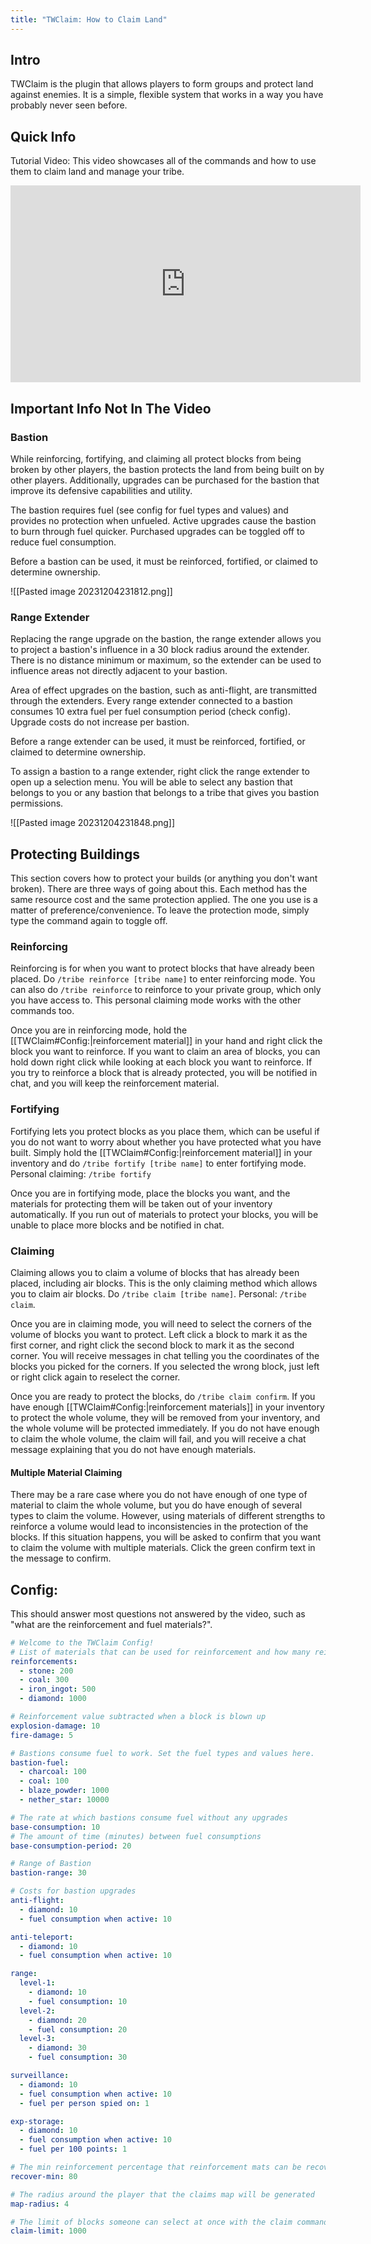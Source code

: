 ```yaml
---
title: "TWClaim: How to Claim Land"
---
```

## Intro

TWClaim is the plugin that allows players to form groups and protect land against enemies. It is a simple, flexible system that works in a way you have probably never seen before.

## Quick Info

Tutorial Video: This video showcases all of the commands and how to use them to claim land and manage your tribe.

<iframe width="560" height="315" src="https://www.youtube.com/embed/elI8LY0Fu6Y?si=wH7tNhI3Fihct0IK" title="YouTube video player" frameborder="0" allow="accelerometer; autoplay; clipboard-write; encrypted-media; gyroscope; picture-in-picture; web-share" allowfullscreen></iframe>

## Important Info Not In The Video

### Bastion
While reinforcing, fortifying, and claiming all protect blocks from being broken by other players, the bastion protects the land from being built on by other players. Additionally, upgrades can be purchased for the bastion that improve its defensive capabilities and utility. 

The bastion requires fuel (see config for fuel types and values) and provides no protection when unfueled. Active upgrades cause the bastion to burn through fuel quicker. Purchased upgrades can be toggled off to reduce fuel consumption.

Before a bastion can be used, it must be reinforced, fortified, or claimed to determine ownership.

![[Pasted image 20231204231812.png]]

### Range Extender
Replacing the range upgrade on the bastion, the range extender allows you to project a bastion's influence in a 30 block radius around the extender. There is no distance minimum or maximum, so the extender can be used to influence areas not directly adjacent to your bastion. 

Area of effect upgrades on the bastion, such as anti-flight, are transmitted through the extenders. Every range extender connected to a bastion consumes 10 extra fuel per fuel consumption period (check config). Upgrade costs do not increase per bastion.

Before a range extender can be used, it must be reinforced, fortified, or claimed to determine ownership.

To assign a bastion to a range extender, right click the range extender to open up a selection menu. You will be able to select any bastion that belongs to you or any bastion that belongs to a tribe that gives you bastion permissions.

![[Pasted image 20231204231848.png]]

## Protecting Buildings
This section covers how to protect your builds (or anything you don't want broken). There are three ways of going about this. Each method has the same resource cost and the same protection applied. The one you use is a matter of preference/convenience. To leave the protection mode, simply type the command again to toggle off. 

### Reinforcing
Reinforcing is for when you want to protect blocks that have already been placed. Do `/tribe reinforce [tribe name]` to enter reinforcing mode. You can also do `/tribe reinforce` to reinforce to your private group, which only you have access to. This personal claiming mode works with the other commands too.

Once you are in reinforcing mode, hold the [[TWClaim#Config:|reinforcement material]] in your hand and right click the block you want to reinforce. If you want to claim an area of blocks, you can hold down right click while looking at each block you want to reinforce. If you try to reinforce a block that is already protected, you will be notified in chat, and you will keep the reinforcement material.

### Fortifying
Fortifying lets you protect blocks as you place them, which can be useful if you do not want to worry about whether you have protected what you have built. Simply hold the [[TWClaim#Config:|reinforcement material]] in your inventory and do `/tribe fortify [tribe name]` to enter fortifying mode. Personal claiming: `/tribe fortify`

Once you are in fortifying mode, place the blocks you want, and the materials for protecting them will be taken out of your inventory automatically. If you run out of materials to protect your blocks, you will be unable to place more blocks and be notified in chat. 

### Claiming
Claiming allows you to claim a volume of blocks that has already been placed, including air blocks. This is the only claiming method which allows you to claim air blocks. Do `/tribe claim [tribe name]`. Personal: `/tribe claim`.

Once you are in claiming mode, you will need to select the corners of the volume of blocks you want to protect. Left click a block to mark it as the first corner, and right click the second block to mark it as the second corner. You will receive messages in chat telling you the coordinates of the blocks you picked for the corners. If you selected the wrong block, just left or right click again to reselect the corner.

Once you are ready to protect the blocks, do `/tribe claim confirm`. If you have enough [[TWClaim#Config:|reinforcement materials]] in your inventory to protect the whole volume, they will be removed from your inventory, and the whole volume will be protected immediately. If you do not have enough to claim the whole volume, the claim will fail, and you will receive a chat message explaining that you do not have enough materials.

#### Multiple Material Claiming
There may be a rare case where you do not have enough of one type of material to claim the whole volume, but you do have enough of several types to claim the volume. However, using materials of different strengths to reinforce a volume would lead to inconsistencies in the protection of the blocks. If this situation happens, you will be asked to confirm that you want to claim the volume with multiple materials. Click the green confirm text in the message to confirm.

## Config: 
This should answer most questions not answered by the video, such as "what are the reinforcement and fuel materials?".
```yaml
# Welcome to the TWClaim Config!
# List of materials that can be used for reinforcement and how many reinforcement points they give
reinforcements:
  - stone: 200
  - coal: 300
  - iron_ingot: 500
  - diamond: 1000

# Reinforcement value subtracted when a block is blown up
explosion-damage: 10
fire-damage: 5

# Bastions consume fuel to work. Set the fuel types and values here.
bastion-fuel:
  - charcoal: 100
  - coal: 100
  - blaze_powder: 1000
  - nether_star: 10000

# The rate at which bastions consume fuel without any upgrades
base-consumption: 10
# The amount of time (minutes) between fuel consumptions
base-consumption-period: 20

# Range of Bastion
bastion-range: 30

# Costs for bastion upgrades
anti-flight:
  - diamond: 10
  - fuel consumption when active: 10

anti-teleport:
  - diamond: 10
  - fuel consumption when active: 10

range:
  level-1:
    - diamond: 10
    - fuel consumption: 10
  level-2:
    - diamond: 20
    - fuel consumption: 20
  level-3:
    - diamond: 30
    - fuel consumption: 30

surveillance:
  - diamond: 10
  - fuel consumption when active: 10
  - fuel per person spied on: 1

exp-storage:
  - diamond: 10
  - fuel consumption when active: 10
  - fuel per 100 points: 1

# The min reinforcement percentage that reinforcement mats can be recovered when someone with perms breaks the block
recover-min: 80

# The radius around the player that the claims map will be generated
map-radius: 4

# The limit of blocks someone can select at once with the claim command
claim-limit: 1000
```
